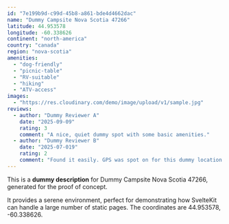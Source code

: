 ```yaml
---
id: "7e199b9d-c99d-45b8-a861-bde4d4662dac"
name: "Dummy Campsite Nova Scotia 47266"
latitude: 44.953578
longitude: -60.338626
continent: "north-america"
country: "canada"
region: "nova-scotia"
amenities:
  - "dog-friendly"
  - "picnic-table"
  - "RV-suitable"
  - "hiking"
  - "ATV-access"
images:
  - "https://res.cloudinary.com/demo/image/upload/v1/sample.jpg"
reviews:
  - author: "Dummy Reviewer A"
    date: "2025-09-09"
    rating: 3
    comment: "A nice, quiet dummy spot with some basic amenities."
  - author: "Dummy Reviewer B"
    date: "2025-07-019"
    rating: 2
    comment: "Found it easily. GPS was spot on for this dummy location."
---
```


This is a **dummy description** for Dummy Campsite Nova Scotia 47266, generated for the proof of concept.

It provides a serene environment, perfect for demonstrating how SvelteKit can handle a large number of static pages. The coordinates are 44.953578, -60.338626.
